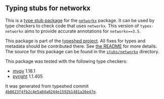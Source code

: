 ## Typing stubs for networkx

This is a [type stub package](https://typing.python.org/en/latest/tutorials/external_libraries.html)
for the [`networkx`](https://github.com/networkx/networkx) package. It can be used by type checkers
to check code that uses `networkx`. This version of
`types-networkx` aims to provide accurate annotations for
`networkx==3.5`.

This package is part of the [typeshed project](https://github.com/python/typeshed).
All fixes for types and metadata should be contributed there.
See [the README](https://github.com/python/typeshed/blob/main/README.md)
for more details. The source for this package can be found in the
[`stubs/networkx`](https://github.com/python/typeshed/tree/main/stubs/networkx)
directory.

This package was tested with the following type checkers:
* [mypy](https://github.com/python/mypy/) 1.18.1
* [pyright](https://github.com/microsoft/pyright) 1.1.405

It was generated from typeshed commit
[`4b0623f4fb2c4e5a04a0244e1592b1481a26e47e`](https://github.com/python/typeshed/commit/4b0623f4fb2c4e5a04a0244e1592b1481a26e47e).